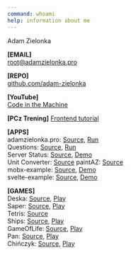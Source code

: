 ```yaml
---
command: whoami
help: information about me
---
```


[](sleep:500)
Adam Zielonka

[](sleep:1000)
**[EMAIL]**  
[root@adamzielonka.pro](mailto:root@adamzielonka.pro)

**[REPO]**  
[github.com/adam-zielonka](https://github.com/adam-zielonka)   

**[YouTube]**  
[Code in the Machine](https://www.youtube.com/channel/UC9ndsm1I60DjsIqEh1XITRQ)

**[PCz Trening]**
[Frontend tutorial](https://adam-zielonka.github.io/frontend-tutorial/)

**[APPS]**  
adamzielonka.pro: [Source](https://github.com/adam-zielonka/adamzielonka.pro), [Run](https://adamzielonka.pro/)  
Questions: [Source](https://github.com/adam-zielonka/questions), [Run](https://questions.adamzielonka.pro/)  
Server Status: [Source](https://github.com/adam-zielonka/server-status), [Demo](https://fake-status.adamzielonka.pro/)  
Unit Converter: [Source](https://github.com/adam-zielonka/unit-converter)
paintAZ: [Source](https://github.com/adam-zielonka/paintaz)  
mobx-example: [Source](https://github.com/adam-zielonka/mobx-example), [Demo](https://mobx-example.adamzielonka.pro/)  
svelte-example: [Source](https://github.com/adam-zielonka/svelte-example), [Demo](https://svelte-example.adamzielonka.pro/)

**[GAMES]**  
Deska: [Source](https://github.com/adam-zielonka/deska), [Play](https://deska.adamzielonka.pro/)  
Saper: [Source](https://github.com/adam-zielonka/saper), [Play](https://saper.adamzielonka.pro/)  
Tetris: [Source](https://github.com/adam-zielonka/tetris)  
Ships: [Source](https://github.com/adam-zielonka/statki), [Play](https://statki.adamzielonka.pro/)  
GameOfLife: [Source](https://github.com/adam-zielonka/game-of-life), [Play](https://game-of-life.adamzielonka.pro/)  
Pan: [Source](https://github.com/adam-zielonka/pan), [Play](https://pan.adamzielonka.pro/)  
Chińczyk: [Source](https://github.com/adam-zielonka/chinczyk), [Play](https://chinczyk.adamzielonka.pro/)  
[](sleep:400)
